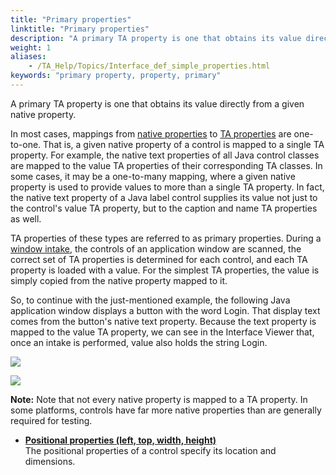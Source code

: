 ```yaml
--- 
title: "Primary properties"
linktitle: "Primary properties"
description: "A primary TA property is one that obtains its value directly from a given native property."
weight: 1
aliases: 
    - /TA_Help/Topics/Interface_def_simple_properties.html
keywords: "primary property, property, primary"
---
```


A primary TA property is one that obtains its value directly from a given native property.

In most cases, mappings from [native properties](/TA_Glossary/Topics/glossaryNativeProperty.html) to [TA properties](/TA_Glossary/Topics/glossaryTAProperty.html) are one-to-one. That is, a given native property of a control is mapped to a single TA property. For example, the native text properties of all Java control classes are mapped to the value TA properties of their corresponding TA classes. In some cases, it may be a one-to-many mapping, where a given native property is used to provide values to more than a single TA property. In fact, the native text property of a Java label control supplies its value not just to the control's value TA property, but to the caption and name TA properties as well.

TA properties of these types are referred to as primary properties. During a [window intake](/TA_Help/Topics/Interface_def_intake.html), the controls of an application window are scanned, the correct set of TA properties is determined for each control, and each TA property is loaded with a value. For the simplest TA properties, the value is simply copied from the native property mapped to it.

So, to continue with the just-mentioned example, the following Java application window displays a button with the word Login. That display text comes from the button's native text property. Because the text property is mapped to the value TA property, we can see in the Interface Viewer that, once an intake is performed, value also holds the string Login.

![](/images/TA_Help/Images/Car_Rental_Login.png)

![](/images/TA_Help/Images/value_property_login.png)

**Note:** Note that not every native property is mapped to a TA property. In some platforms, controls have far more native properties than are generally required for testing.

-   **[Positional properties \(left, top, width, height\)](/TA_Help/Topics/Interface_def_positional_properties.html)**  
The positional properties of a control specify its location and dimensions.



